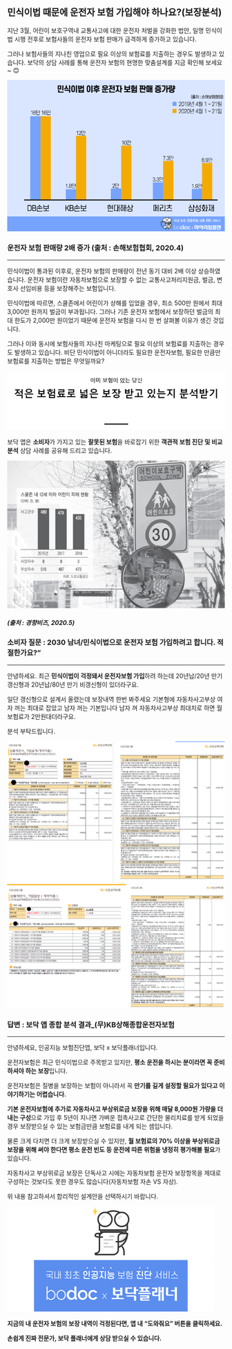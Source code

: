 ## 민식이법 때문에 운전자 보험 가입해야 하나요?(보장분석)

지난 3월, 어린이 보호구역내 교통사고에 대한 운전자 처벌을 강화한 법안, 일명 민식이법 시행 전후로 보험사들의 운전자 보험 판매가 급격하게 증가하고 있습니다. 

그러나 보험사들의 지나친 영업으로 필요 이상의 보험료를 지출하는 경우도 발생하고 있습니다. 보닥의 상담 사례를 통해 운전자 보험의 현명한 맞춤설계를 지금 확인해 보세요~ 😊

![alt img](https://raw.githubusercontent.com/aijinet/doctor-contents/master/contents/202005/200507/200507_민식이법1.png)
 ### 운전자 보험 판매량 2배 증가 (출처 : 손해보험협회, 2020.4)
___

민식이법이 통과된 이후로, 운전자 보험의 판매량이 전년 동기 대비 2배 이상 상승하였습니다. 
운전자 보험이란 자동차보험으로 보장할 수 없는 교통사고처리지원금, 벌금, 변호사 선임비용 등을 보장해주는 보험입니다.

민식이법에 따르면, 스쿨존에서 어린이가 상해를 입었을 경우, 최소 500만 원에서 최대 3,000만 원까지 벌금이 부과됩니다. 그러나 기존 운전자 보험에서 보장하던 벌금의 최대 한도가 2,000만 원이었기 때문에 운전자 보험을 다시 한 번 살펴볼 이유가 생긴 것입니다.

그러나 이와 동시에 보험사들의 지나친 마케팅으로 필요 이상의 보험료를 지출하는 경우도 발생하고 있습니다. 비단 민식이법이 아니더라도 필요한 운전자보험, 필요한 만큼만 보험료를 지출하는 방법은 무엇일까요?

![alt img](https://raw.githubusercontent.com/aijinet/doctor-contents/master/contents/202005/200507/200507_민식이법8.png)

보닥 앱은 **소비자**가 가지고 있는 **잘못된 보험**을 바로잡기 위한 
**객관적 보험 진단 및 비교 분석** 상담 사례를 공유해 드리고 있습니다.

![alt img](https://raw.githubusercontent.com/aijinet/doctor-contents/master/contents/202005/200507/200507_민식이법3.jpg)
##### (출처 : 경향비즈, 2020.5)


 ### 소비자 질문 : 2030 남녀/민식이법으로 운전자 보험 가입하려고 합니다. 적절한가요?”
___

 안녕하세요. 최근 **민식이법이 걱정돼서 운전자보험 가입**하려 하는데 20년납/20년 만기 갱신형과 20년납/80년 만기 비갱신형이 있더라구요. 

일단 갱신형으로 설계서 올렸는데 보장내역 한번 봐주세요 기본형에 자동차사고부상 여자 꺼는 최대로 잡았고 남자 꺼는 기본입니다 남자 꺼 자동차사고부상 최대치로 하면 월보험료가 2만원대더라구요.

분석 부탁드립니다.

 ![alt img](https://raw.githubusercontent.com/aijinet/doctor-contents/master/contents/202005/200507/200507_민식이법4.png)
 ![alt img](https://raw.githubusercontent.com/aijinet/doctor-contents/master/contents/202005/200507/200507_민식이법5.png)


 ### 답변 : 보닥 앱 종합 분석 결과_(무)KB상해종합운전자보험
___
안녕하세요, 인공지능 보험진단앱, 보닥 x 보닥플래너입니다.

운전자보험은 최근 민식이법으로 주목받고 있지만, **평소 운전을 하시는 분이라면 꼭 준비하셔야 하는 보장**입니다.

운전자보험은 질병을 보장하는 보험이 아니라서 꼭 **만기를 길게 설정할 필요가 있다고 이야기하기는 어렵습니다.**

**기본 운전자보험에 추가로 자동차사고 부상위로금 보장을 위해 매달 8,000원 가량을 더 내는 구성**으로 가입 후 5년이 지나면 가벼운 접촉사고로 간단한 물리치료를 받게 되었을 경우 보장받으실 수 있는 보험금만큼 보험료를 내게 되는 셈입니다.

물론 크게 다치면 더 크게 보장받으실 수 있지만, **월 보험료의 70% 이상을 부상위로금 보장을 위해 써야 한다면 평소 운전 빈도 등 운전에 따른 위험을 냉정히 평가해볼 필요**가 있습니다. 

자동차사고 부상위로금 보장은 단독사고 시에는 자동차보험 운전자 보장항목을 제대로 구성하는 것보다도 못한 경우도 많습니다(자동차보험 자손 VS 자상).

위 내용 참고하셔서 합리적인 설계안을 선택하시기 바랍니다.

 ![alt img](https://raw.githubusercontent.com/aijinet/doctor-contents/master/contents/202005/200507/200507_민식이법6.png)
 ![alt img](https://raw.githubusercontent.com/aijinet/doctor-contents/master/contents/202005/200507/200507_민식이법7.png)

**지금의 내 운전자 보험의 보장 내역이 걱정된다면, 앱 내 “도와줘요” 버튼을 클릭하세요.**

**손쉽게 진짜 전문가, 보닥 플래너에게 상담 받으실 수 있습니다.**